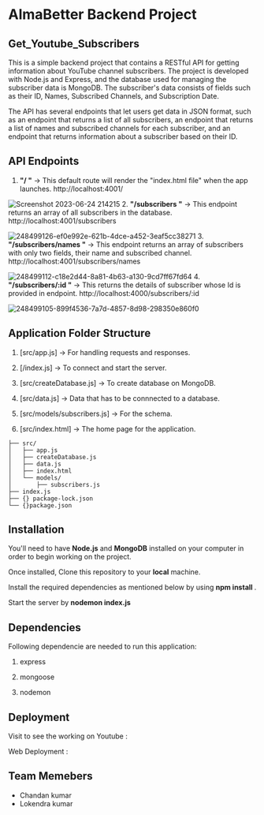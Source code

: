# AlmaBetter Backend Project 

## Get_Youtube_Subscribers
This is a simple backend project that contains a RESTful API for getting information about YouTube channel subscribers. The project is developed with Node.js and Express, and the database used for managing the subscriber data is MongoDB. The subscriber's data consists of fields such as their ID, Names, Subscribed Channels, and Subscription Date.

The API has several endpoints that let users get data in JSON format, such as an endpoint that returns a list of all subscribers, an endpoint that returns a list of names and subscribed channels for each subscriber, and an endpoint that returns information about a subscriber based on their ID.

## API Endpoints 
1. **"/ "** -> This default route will render the "index.html file" when the app launches. http://localhost:4001/

![Screenshot 2023-06-24 214215](httpsb10)
2. **"/subscribers "** -> This endpoint returns an array of all subscribers in the database. http://localhost:4001/subscribers

![248499126-ef0e992e-621b-4dce-a452-3eaf5cc38271](https://github.com/Reflaxtion/Youtube-Subscribers/assets/126673677/27928526-e56d-459b-9914-3382c94ea2d8)
3. **"/subscribers/names "** -> This endpoint returns an array of subscribers with only two fields, their name and subscribed channel. http://localhost:4001/subscribers/names

![248499112-c18e2d44-8a81-4b63-a130-9cd7ff67fd64](https://github.com/Reflaxtion/Youtube-Subscribers/assets/126673677/31a5c90b-475e-4166-b001-473c10ac947b)
4. **"/subscribers/:id "** -> This returns the details of subscriber whose Id is provided in endpoint. http://localhost:4000/subscribers/:id

![248499105-899f4536-7a7d-4857-8d98-298350e860f0](https://github.com/Reflaxtion/Youtube-Subscribers/assets/126673677/0c391dfb-b956-4536-94a5-a8365254d659)
## Application Folder Structure
1. [src/app.js] -> For handling requests and responses.

2. [/index.js] -> To connect and start the server.

3. [src/createDatabase.js] -> To create database on MongoDB.

4. [src/data.js] -> Data that has to be connnected to a database.

5. [src/models/subscribers.js] -> For the schema.
   
6. [src/index.html] -> The home page for the application.
```
├── src/
│   ├── app.js
│   ├── createDatabase.js
│   ├── data.js
│   ├── index.html 
│   └── models/
│       ├── subscribers.js
├── index.js   
├── {} package-lock.json
└── {}package.json
```

## Installation 

You'll need to have **Node.js** and **MongoDB** installed on your computer in order to begin working on the project. 

Once installed, Clone this repository to your **local** machine.

Install the required dependencies as mentioned below by using **npm install <packageName>**.

Start the server by **nodemon index.js**

## Dependencies
Following dependencie are needed to run this application: 

1. express

2. mongoose

3. nodemon

## Deployment

Visit to see the working on Youtube : 

Web Deployment :  

## Team Memebers

- Chandan kumar
- Lokendra kumar



